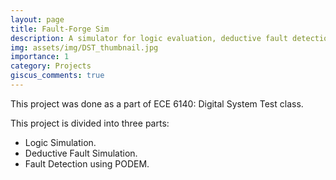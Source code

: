 ```yaml
---
layout: page
title: Fault-Forge Sim
description: A simulator for logic evaluation, deductive fault detection, and fault identification (PODEM) in digital circuit netlists.
img: assets/img/DST_thumbnail.jpg
importance: 1
category: Projects
giscus_comments: true
---
```


This project was done as a part of ECE 6140: Digital System Test class.

This project is divided into three parts:
- Logic Simulation.
- Deductive Fault Simulation.
- Fault Detection using PODEM.
